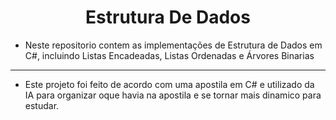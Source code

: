 <h1 align="center"> 
   Estrutura De Dados
</h1>

- Neste repositorio contem as implementações de Estrutura de Dados em C#, incluindo Listas Encadeadas, Listas Ordenadas e Árvores Binarias

--- 

- Este projeto foi feito de acordo com uma apostila em C# e utilizado da IA para organizar oque havia na apostila e se tornar mais dinamico para estudar.
